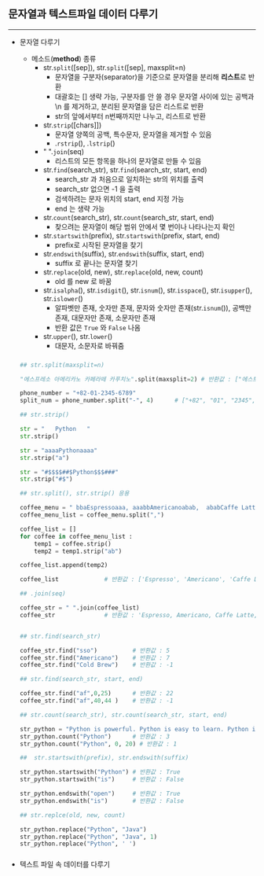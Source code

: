 ## 문자열과 텍스트파일 데이터 다루기
___
* 문자열 다루기
    * 메소드(**method**) 종류
        * str.`split`([sep]), str.`split`([sep], maxsplit=n) 
            * 문자열을 구분자(separator)을 기준으로 문자열을 분리해 **리스트**로 반환
            * 대괄호는 [] 생략 가능, 구분자를 안 쓸 경우 문자열 사이에 있는 공백과 \n 를 제거하고, 분리된 문자열을 담은 리스트로 반환
            * str의 앞에서부터 n번째까지만 나누고, 리스트로 반환
        * str.`strip`([chars]])
            * 문자열 양쪽의 공백, 특수문자, 문자열을 제거할 수 있음
            * .`rstrip`(), .`lstrip`()
        * " ".`join`(seq)
            * 리스트의 모든 항목을 하나의 문자열로 만들 수 있음
        * str.`find`(search_str), str.`find`(search_str, start, end)
            * search_str 과 처음으로 일치하는 str의 위치를 출력
            * search_str 없으면 -1 을 출력    
            * 검색하려는 문자 위치의 start, end 지정 가능
            * end 는 생략 가능
        * str.`count`(search_str), str.`count`(search_str, start, end)
            * 찾으려는 문자열이 해당 범위 안에서 몇 번이나 나타나는지 확인
        * str.`startswith`(prefix), str.`startswith`(prefix, start, end)
            * prefix로 시작된 문자열을 찾기
        * str.`endswith`(suffix), str.`endswith`(suffix, start, end)
            * suffix 로 끝나는 문자열 찾기
        * str.`replace`(old, new), str.`replace`(old, new, count)
            * old 를 new 로 바꿈
        * str.`isalpha`(), str.`isdigit`(), str.`isnum`(), str.`isspace`(), str.`isupper`(), str.`islower`()
            * 알파벳만 존재, 숫자만 존재, 문자와 숫자만 존재(str.`isnum`()), 공백만 존재, 대문자만 존재, 소문자만 존재
            * 반환 값은 `True` 와 `False` 나옴
        * str.`upper`(), str.`lower`()
            * 대문자, 소문자로 바꿔줌

    ###        
    ```python
    ## str.split(maxsplit=n)

    "에스프레소 아메리카노 카페라떼 카푸치노".split(maxsplit=2) # 반환값 : ["에스트레스", "아메리카노", "카페라떼 카푸치노"]

    phone_number = "+82-01-2345-6789"
    split_num = phone_number.split("-", 4)      # ["+82", "01", "2345", "6789"]

    ## str.strip()

    str = "   Python   "
    str.strip()

    str = "aaaaPythonaaaa"
    str.strip("a")

    str = "#$$$$##$Python$$$###"
    str.strip("#$") 

    ## str.split(), str.strip() 응용

    coffee_menu = " bbaEspressoaaa, aaabbAmericanoabab,  ababCaffe Lattebbba   , bbbbCappuccinoaaa   "
    coffee_menu_list = coffee_menu.split(",")

    coffee_list = []
    for coffee in coffee_menu_list :
        temp1 = coffee.strip()
        temp2 = temp1.strip("ab")
    
    coffee_list.append(temp2)

    coffee_list             # 반환값 : ['Espresso', 'Americano', 'Caffe Latte', 'Cappuccino']

    ## .join(seq)

    coffee_str = " ".join(coffee_list)
    coffee_str              # 반환값 : 'Espresso, Americano, Caffe Latte, Cappuccino'


    ## str.find(search_str)

    coffee_str.find("sso")          # 반환값 : 5
    coffee_str.find("Americano")    # 반환값 : 7
    coffee_str.find("Cold Brew")    # 반환값 : -1
    
    ## str.find(search_str, start, end)

    coffee_str.find("af",0,25)      # 반환값 : 22
    coffee_str.find("af",40,44 )    # 반환값 : -1

    ## str.count(search_str), str.count(search_str, start, end)

    str_python = "Python is powerful. Python is easy to learn. Python is open"
    str_python.count("Python")      # 반환값 : 3
    str_python.count("Python", 0, 20) # 반환값 : 1

    ##  str.startswith(prefix), str.endswith(suffix)

    str_python.startswith("Python") # 반환값 : True
    str_python.startswith("is")     # 반환값 : False
    
    str_python.endswith("open")     # 반환값 : True
    str_python.endswith("is")       # 반환값 : False
    
    ## str.replce(old, new, count)
    
    str_python.replace("Python", "Java")
    str_python.replace("Python", "Java", 1)
    str_python.replace("Python", ' ')
    
    ```
    ###
* 텍스트 파일 속 데이터를 다루기